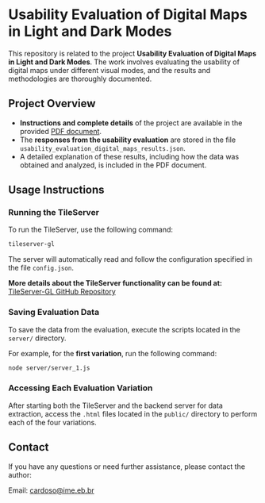 # Usability Evaluation of Digital Maps in Light and Dark Modes

This repository is related to the project **Usability Evaluation of Digital Maps in Light and Dark Modes**. The work involves evaluating the usability of digital maps under different visual modes, and the results and methodologies are thoroughly documented.

## Project Overview

- **Instructions and complete details** of the project are available in the provided [PDF document](master_thesis_dark_maps.pdf).
- The **responses from the usability evaluation** are stored in the file `usability_evaluation_digital_maps_results.json`.
- A detailed explanation of these results, including how the data was obtained and analyzed, is included in the PDF document.

## Usage Instructions

### Running the TileServer

To run the TileServer, use the following command:

```bash
tileserver-gl
```

The server will automatically read and follow the configuration specified in the file `config.json`.

**More details about the TileServer functionality can be found at:** [TileServer-GL GitHub Repository](https://github.com/maptiler/tileserver-gl)

### Saving Evaluation Data

To save the data from the evaluation, execute the scripts located in the `server/` directory.

For example, for the **first variation**, run the following command:

```bash
node server/server_1.js
```

### Accessing Each Evaluation Variation

After starting both the TileServer and the backend server for data extraction, access the `.html` files located in the `public/` directory to perform each of the four variations.

## **Contact**

If you have any questions or need further assistance, please contact the author:

Email: cardoso@ime.eb.br
